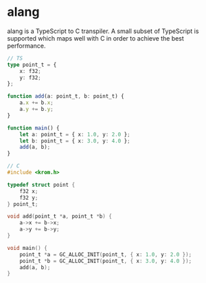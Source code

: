 # alang

alang is a TypeScript to C transpiler. A small subset of TypeScript is supported which maps well with C in order to achieve the best performance.

```ts
// TS
type point_t = {
	x: f32;
	y: f32;
};

function add(a: point_t, b: point_t) {
	a.x += b.x;
    a.y += b.y;
}

function main() {
	let a: point_t = { x: 1.0, y: 2.0 };
	let b: point_t = { x: 3.0, y: 4.0 };
	add(a, b);
}
```

```c
// C
#include <krom.h>

typedef struct point {
	f32 x;
	f32 y;
} point_t;

void add(point_t *a, point_t *b) {
	a->x += b->x;
	a->y += b->y;
}

void main() {
	point_t *a = GC_ALLOC_INIT(point_t, { x: 1.0, y: 2.0 });
	point_t *b = GC_ALLOC_INIT(point_t, { x: 3.0, y: 4.0 });
	add(a, b);
}
```
